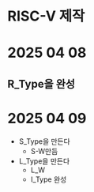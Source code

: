 # RISC-V 제작

# 2025 04 08
## R_Type을 완성 

# 2025  04 09  
- S_Type을 만든다 
  - S-W만듬 
- L_Type을 만든다 
  - L_W  
  - I_Type 완성 

